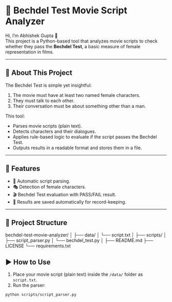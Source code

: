 # 🎥 Bechdel Test Movie Script Analyzer

Hi, I’m Abhishek Gupta 👋  
This project is a Python-based tool that analyzes movie scripts to check whether they pass the **Bechdel Test**, a basic measure of female representation in films.

---

## 📌 About This Project

The Bechdel Test is simple yet insightful:
1. The movie must have at least two named female characters.
2. They must talk to each other.
3. Their conversation must be about something other than a man.

This tool:
- Parses movie scripts (plain text).
- Detects characters and their dialogues.
- Applies rule-based logic to evaluate if the script passes the Bechdel Test.
- Outputs results in a readable format and stores them in a file.

---

## 🚀 Features

- 📑 Automatic script parsing.
- 🎭 Detection of female characters.
- 🎬 Bechdel Test evaluation with PASS/FAIL result.
- 📂 Results are saved automatically for record-keeping.

---

## 📂 Project Structure

bechdel-test-movie-analyzer/
│
├── data/
│ └── script.txt
│
├── scripts/
│ ├── script_parser.py
│ └── bechdel_test.py
│
├── README.md
├── LICENSE
└── requirements.txt

## ▶️ How to Use

1. Place your movie script (plain text) inside the `/data/` folder as `script.txt`.
2. Run the parser:
```bash
python scripts/script_parser.py
